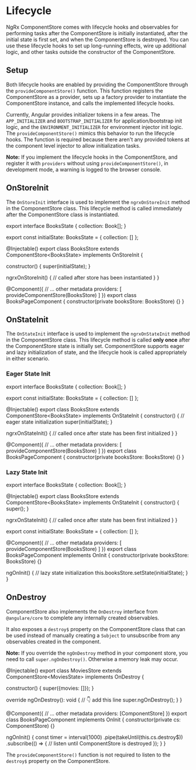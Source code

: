 # Lifecycle

NgRx ComponentStore comes with lifecycle hooks and observables for performing tasks after the ComponentStore is initially instantiated, after the initial state is first set, and when the ComponentStore is destroyed. You can use these lifecycle hooks to set up long-running effects, wire up additional logic, and other tasks outside the constructor of the ComponentStore.

## Setup

Both lifecycle hooks are enabled by providing the ComponentStore through the `provideComponentStore()` function. This function registers the ComponentStore as a provider, sets up a factory provider to instantiate the ComponentStore instance, and calls the implemented lifecycle hooks.

Currently, Angular provides initializer tokens in a few areas. The `APP_INITIALIZER` and `BOOTSTRAP_INITIALIZER` for application/bootstrap init logic, and the `ENVIRONMENT_INITIALIZER` for environment injector init logic. The `provideComponentStore()` mimics this behavior to run the lifecycle hooks. The function is required because there aren't any provided tokens at the component level injector to allow initialization tasks.

<div class="alert is-important">

**Note:** If you implement the lifecycle hooks in the ComponentStore, and register it with `providers` without using `provideComponentStore()`, in development mode, a warning is logged to the browser console.

</div>

## OnStoreInit

The `OnStoreInit` interface is used to implement the `ngrxOnStoreInit` method in the ComponentStore class. This lifecycle method is called immediately after the ComponentStore class is instantiated.

<code-example header="books.store.ts">
export interface BooksState {
  collection: Book[];
}

export const initialState: BooksState = {
  collection: []
};

@Injectable()
export class BooksStore extends ComponentStore&lt;BooksState&gt; implements OnStoreInit {

  constructor() {
    super(initialState);
  }

  ngrxOnStoreInit() {
    // called after store has been instantiated
  }
}
</code-example>

<code-example header="books-page.component.ts">
@Component({
  // ... other metadata
  providers: [
    provideComponentStore(BooksStore)
  ]
})
export class BooksPageComponent {
  constructor(private booksStore: BooksStore) {}
}
</code-example>

## OnStateInit

The `OnStateInit` interface is used to implement the `ngrxOnStateInit` method in the ComponentStore class. This lifecycle method is called **only once** after the ComponentStore state is initially set. ComponentStore supports eager and lazy initialization of state, and the lifecycle hook is called appropriately in either scenario.

### Eager State Init

<code-example header="books.store.ts">
export interface BooksState {
  collection: Book[];
}

export const initialState: BooksState = {
  collection: []
};

@Injectable()
export class BooksStore extends ComponentStore&lt;BooksState&gt; implements OnStateInit {
  constructor() {
    // eager state initialization
    super(initialState);
  }

  ngrxOnStateInit() {
    // called once after state has been first initialized
  }
}
</code-example>

<code-example header="books-page.component.ts">
@Component({
  // ... other metadata
  providers: [
    provideComponentStore(BooksStore)
  ]
})
export class BooksPageComponent {
  constructor(private booksStore: BooksStore) {}
}
</code-example>

### Lazy State Init

<code-example header="books.store.ts">
export interface BooksState {
  collection: Book[];
}

@Injectable()
export class BooksStore extends ComponentStore&lt;BooksState&gt; implements OnStateInit {
  constructor() {
    super();
  }

  ngrxOnStateInit() {
    // called once after state has been first initialized
  }
}

export const initialState: BooksState = {
  collection: []
};
</code-example>

<code-example header="books-page.component.ts">
@Component({
  // ... other metadata
  providers: [
    provideComponentStore(BooksStore)
  ]
})
export class BooksPageComponent implements OnInit {
  constructor(private booksStore: BooksStore) {}

  ngOnInit() {
    // lazy state initialization
    this.booksStore.setState(initialState);
  }
}
</code-example>

## OnDestroy

ComponentStore also implements the `OnDestroy` interface from `@angulare/core` to complete any internally created observables.

It also exposes a `destroy$` property on the ComponentStore class that can be used instead of manually creating a `Subject` to unsubscribe from any observables created in the component.

<div class="alert is-important">

**Note:** If you override the `ngOnDestroy` method in your component store, you need to call `super.ngOnDestroy()`. Otherwise a memory leak may occur.

</div>

<code-example header="movies.store.ts">
@Injectable()
export class MoviesStore extends ComponentStore&lt;MoviesState&gt; implements OnDestroy {
  
  constructor() {
    super({movies: []});
  }

  override ngOnDestroy(): void {
    // 👇 add this line
    super.ngOnDestroy();
  }
}
</code-example>

<code-example header="books-page.component.ts">
@Component({
  // ... other metadata
  providers: [ComponentStore]
})
export class BooksPageComponent implements OnInit {
  constructor(private cs: ComponentStore) {}

  ngOnInit() {
    const timer = interval(1000)
      .pipe(takeUntil(this.cs.destroy$))
      .subscribe(() =&gt; {
        // listen until ComponentStore is destroyed
      });
  }
}
</code-example>

The `provideComponentStore()` function is not required to listen to the `destroy$` property on the ComponentStore.
